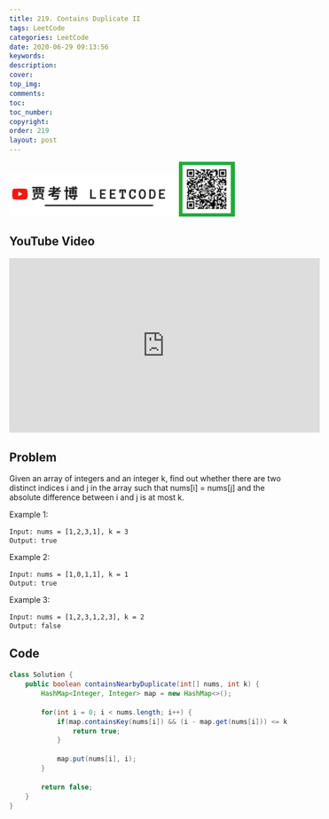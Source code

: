 ```yaml
---
title: 219. Contains Duplicate II
tags: LeetCode
categories: LeetCode
date: 2020-06-29 09:13:56
keywords:
description:
cover:
top_img:
comments:
toc:
toc_number:
copyright:
order: 219
layout: post
---
```


<img src="./assets/youtube.png" alt="drawing" width="60%"/>

<img src="./assets/wx.jpg" alt="drawing" width="20%"/>

## YouTube Video

<iframe width="560" height="315" src="https://www.youtube.com/embed/BiQ1twbSQiY" frameborder="0" allow="accelerometer; autoplay; encrypted-media; gyroscope; picture-in-picture" allowfullscreen></iframe>

## Problem

Given an array of integers and an integer k, find out whether there are two distinct indices i and j in the array such that nums[i] = nums[j] and the absolute difference between i and j is at most k.

Example 1:

```
Input: nums = [1,2,3,1], k = 3
Output: true
```

Example 2:

```
Input: nums = [1,0,1,1], k = 1
Output: true
```

Example 3:

```
Input: nums = [1,2,3,1,2,3], k = 2
Output: false
```

## Code

```java
class Solution {
    public boolean containsNearbyDuplicate(int[] nums, int k) {
        HashMap<Integer, Integer> map = new HashMap<>();

        for(int i = 0; i < nums.length; i++) {
            if(map.containsKey(nums[i]) && (i - map.get(nums[i])) <= k){
                return true;
            }

            map.put(nums[i], i);
        }

        return false;
    }
}
```
